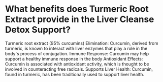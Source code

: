 # What benefits does Turmeric Root Extract provide in the Liver Cleanse Detox Support?

Turmeric root extract (95% curcumins) Elimination: Curcumin, derived from turmeric, is known to interact with liver enzymes that play a role in the body's process of conjugation. Immune Response: Curcumin may help support a healthy immune response in the body Antioxidant Effects: Curcumin is associated with antioxidant activity, which is thought to be involved in counteracting free radicals. Supports Liver Health: Curcumin, found in turmeric, has been traditionally used to support liver health.
